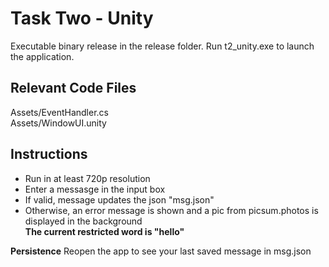 # Task Two - Unity
Executable binary release in the release folder. Run t2_unity.exe to launch the application.
## Relevant Code Files
Assets/EventHandler.cs  
Assets/WindowUI.unity

## Instructions
* Run in at least 720p resolution
* Enter a messasge in the input box
* If valid, message updates the json "msg.json"
* Otherwise, an error message is shown and a pic from picsum.photos is displayed in the background  
**The current restricted word is "hello"**

**Persistence**
Reopen the app to see your last saved message in msg.json
